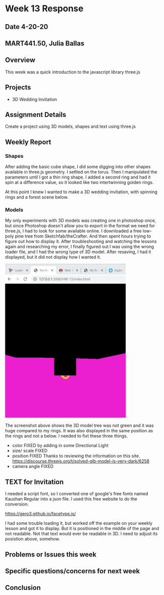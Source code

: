 # Week 13 Response
## Date 4-20-20
## MART441.50, Julia Ballas


## Overview

This week was a quick introduction to the javascript library three.js

## Projects

- 3D Wedding Invitation

## Assignment Details

Create a project using 3D models, shapes and text using three.js

## Weekly Report

### Shapes
After adding the basic cube shape, I did some digging into other shapes available in three.js geometry. I settled on the torus. Then I manipulated the parameters until I got a thin ring shape. I added a second ring and had it spin at a difference value, so it looked like two intertwinning golden rings.

At this point I knew I wanted to make a 3D wedding invitation, with spinning rings and a forest scene below.

### Models

My only experiments with 3D models was creating one in photoshop once, but since Photoshop doesn't allow you to export in the format we need for three.js, I had to look for some available online. I downloaded a free low-poly pine tree from Sketchfab/theCrafter. And then spent hours trying to figure out how to display it. After troubleshooting and watching the lessons again and researching my error, I finally figured out I was using the wrong loader file, and I had the wrong type of 3D model. After resaving, I had it displayed, but it did not display how I wanted it.

![finally, the model displays](screenshot_display1.png)

The screenshot above shows the 3D model tree was not green and it was huge compared to my rings. It was also displayed in the same position as the rings and not a below. I needed to fixt these three things.

- color FIXED
 by adding in some Directional Light
- size/ scale FIXED
- position FIXED
Thanks to reviewing the information on this site.
https://discourse.threejs.org/t/solved-glb-model-is-very-dark/6258
- camera angle FIXED


## TEXT for Invitation
I needed a script font, so I converted one of google's free fonts named Kaushan Regular into a json file. I used this free website to do the conversion.

https://gero3.github.io/facetype.js/

I had some trouble loading it, but worked off the example on your weekly lesson and got it to display. But it is positioned in the middle of the page and not readable. Not that text would ever be readable in 3D. I need to adjust its posistion above, somehow.

## Problems or Issues this week

## Specific questions/concerns for next week

## Conclusion
